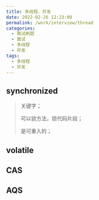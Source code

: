 ```yaml
---
title: 多线程、并发
date: 2022-02-26 12:23:09
permalink: /work/interview/thread
categories:
  - 面试刷题
  - 面试
  - 多线程
  - 并发
tags:
  - 多线程
  - 并发
---
```




## synchronized

> 关键字；
>
> 可以锁方法，锁代码片段；
>
> 是可重入的；
>
> 



## volatile



## CAS



## AQS

